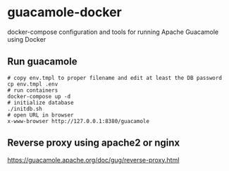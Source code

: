 # guacamole-docker

docker-compose configuration and tools for running Apache Guacamole using Docker

## Run guacamole

```
# copy env.tmpl to proper filename and edit at least the DB password
cp env.tmpl .env
# run containers
docker-compose up -d
# initialize database
./initdb.sh
# open URL in browser
x-www-browser http://127.0.0.1:8380/guacamole
```

## Reverse proxy using apache2 or nginx

https://guacamole.apache.org/doc/gug/reverse-proxy.html
